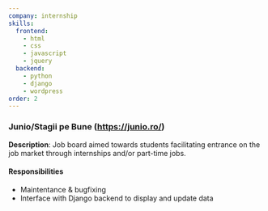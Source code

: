 ```yaml
---
company: internship
skills:
  frontend:
    - html
    - css
    - javascript
    - jquery
  backend:
    - python
    - django
    - wordpress
order: 2
---
```


### Junio/Stagii pe Bune (https://junio.ro/)

**Description**: Job board aimed towards students facilitating entrance on the job market through internships and/or part-time jobs.

#### Responsibilities
- Maintentance & bugfixing
- Interface with Django backend to display and update data

